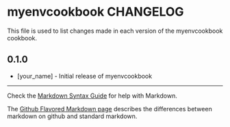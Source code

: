 # myenvcookbook CHANGELOG

This file is used to list changes made in each version of the myenvcookbook cookbook.

## 0.1.0
- [your_name] - Initial release of myenvcookbook

- - -
Check the [Markdown Syntax Guide](http://daringfireball.net/projects/markdown/syntax) for help with Markdown.

The [Github Flavored Markdown page](http://github.github.com/github-flavored-markdown/) describes the differences between markdown on github and standard markdown.

